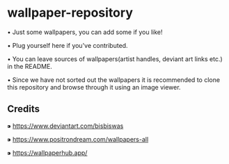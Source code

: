 # wallpaper-repository
• Just some wallpapers, you can add some if you like!

• Plug yourself here if you've contributed.

• You can leave sources of wallpapers(artist handles, deviant art links etc.) in the README.

• Since we have not sorted out the wallpapers it is recommended to clone this repository and browse through it using an image viewer.

## Credits
⁍ https://www.deviantart.com/bisbiswas

⁍ https://www.positrondream.com/wallpapers-all 

⁍ https://wallpaperhub.app/
